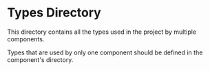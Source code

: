 # Types Directory

This directory contains all the types used in the project by multiple components.

Types that are used by only one component should be defined in the component's directory.
